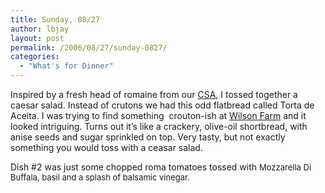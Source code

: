 ```yaml
---
title: Sunday, 08/27
author: lbjay
layout: post
permalink: /2006/08/27/sunday-0827/
categories:
  - "What's for Dinner"
---
```

<abbr class="unapi-id" title=""><!-- &nbsp; --></abbr> 

Inspired by a fresh head of romaine from our [CSA][1], I tossed together a caesar salad. Instead of crutons we had this odd flatbread called Torta de Aceita. I was trying to find something  crouton-ish at [Wilson Farm][2] and it looked intriguing. Turns out it&#8217;s like a crackery, olive-oil shortbread, with anise seeds and sugar sprinkled on top. Very tasty, but not exactly something you would toss with a ceasar salad.

Dish #2 was just some chopped roma tomatoes tossed with <font size="-1">Mozzarella Di Buffala, basil and a splash of balsamic vinegar.</font>

 [1]: http://busafarm.com/ "Busa Farm"
 [2]: http://wilsonfarm.com/ "Wilson Farm"